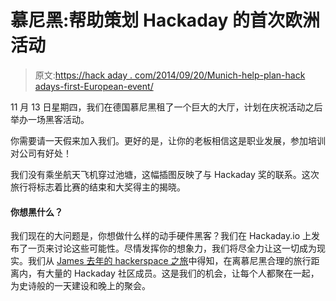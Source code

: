 # 慕尼黑:帮助策划 Hackaday 的首次欧洲活动

> 原文:[https://hack aday . com/2014/09/20/Munich-help-plan-hack adays-first-European-event/](https://hackaday.com/2014/09/20/munich-help-plan-hackadays-first-european-event/)

11 月 13 日星期四，我们在德国慕尼黑租了一个巨大的大厅，计划在庆祝活动之后举办一场黑客活动。

你需要请一天假来加入我们。更好的是，让你的老板相信这是职业发展，参加培训对公司有好处！

我们没有乘坐航天飞机穿过池塘，这幅插图反映了与 Hackaday 奖的联系。这次旅行将标志着比赛的结束和大奖得主的揭晓。

#### 你想黑什么？

我们现在的大问题是，你想做什么样的动手硬件黑客？我们在 Hackaday.io 上发布了一页来讨论这些可能性。尽情发挥你的想象力，我们将尽全力让这一切成为现实。我们从 [James 去年的 hackerspace 之旅](http://hackaday.com/tag/hackerspacing-in-europe/)中得知，在离慕尼黑合理的旅行距离内，有大量的 Hackaday 社区成员。这是我们的机会，让每个人都聚在一起，为史诗般的一天建设和晚上的聚会。